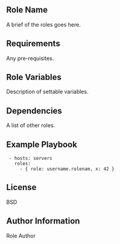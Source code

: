 Role Name
---------
A brief of the roles goes here.

Requirements
------------
Any pre-requisites.

Role Variables
--------------
Description of settable variables.

Dependencies
------------
A list of other roles.

Example Playbook
----------------
     - hosts: servers
       roles:
         - { role: username.rolenam, x: 42 }

License
-------

BSD

Author Information
------------------
Role Author

